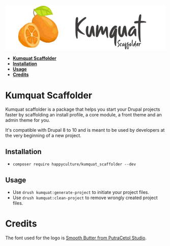 ![Logo Kumquat Scaffolder](kumquat_scaffolder.png)

* **[Kumquat Scaffolder](#intro)**
* **[Installation](#installation)**
* **[Usage](#usage)**
* **[Credits](#credits)**

# <a name="intro"></a>Kumquat Scaffolder

Kumquat scaffolder is a package that helps you start your Drupal projects faster by scaffolding an install profile, a core module, a front theme and an admin theme for you.

It's compatible with Drupal 8 to 10 and is meant to be used by developers at the very beginning of a new project.

## <a name="installation"></a>Installation

- `composer require happyculture/kumquat_scaffolder --dev`

## <a name="usage"></a>Usage

- Use `drush kumquat:generate-project` to initiate your project files.
- Use `drush kumquat:clean-project` to remove wrongly created project files.

# <a name="credits"></a>Credits

The font used for the logo is [Smooth Butter from PutraCetol Studio](https://putracetol.com/product/smooth-butter/).
